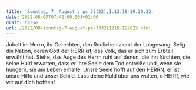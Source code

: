 ```yaml
---
title: 'Sonntag, 7. August : ps 33(32),1.12.18-19.20.22.'
date: 2022-08-07T07:42:00.001+02:00
draft: false
url: /2022/08/sonntag-7-august-ps-333211218-192022.html
---
```


Jubelt im Herrn, ihr Gerechten, den Redlichen ziemt der Lobgesang. Selig die Nation, deren Gott der HERR ist, das Volk, das er sich zum Erbteil erwählt hat. Siehe, das Auge des Herrn ruht auf denen, die ihn fürchten, die seine Huld erwarten, dass er ihre Seele dem Tod entreiße und, wenn sie hungern, sie am Leben erhalte. Unsre Seele hofft auf den HERRN; er ist unsre Hilfe und unser Schild. Lass deine Huld über uns walten, o HERR, wie wir auf dich hofften!